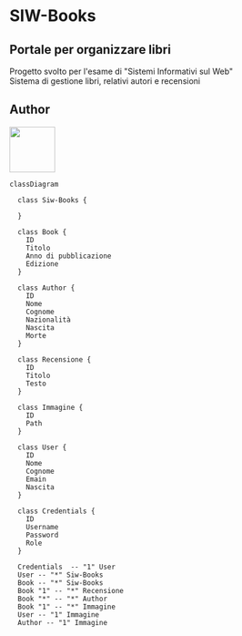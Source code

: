 # SIW-Books
## Portale per organizzare libri
Progetto svolto per l'esame di "Sistemi Informativi sul Web"<br>Sistema di gestione libri, relativi autori e recensioni

## Author
<a href="https://github.com/Chiodoo">
  <img src="https://avatars.githubusercontent.com/u/167012156?v=4" width="80">
</a>


```mermaid
classDiagram

  class Siw-Books {

  }
  
  class Book {
    ID
    Titolo
    Anno di pubblicazione
    Edizione
  }

  class Author {
    ID
    Nome
    Cognome
    Nazionalità
    Nascita
    Morte
  }

  class Recensione {
    ID
    Titolo
    Testo
  }

  class Immagine {
    ID
    Path
  }

  class User {
    ID
    Nome
    Cognome
    Emain
    Nascita
  }

  class Credentials {
    ID
    Username
    Password
    Role
  }

  Credentials  -- "1" User
  User -- "*" Siw-Books
  Book -- "*" Siw-Books
  Book "1" -- "*" Recensione
  Book "*" -- "*" Author
  Book "1" -- "*" Immagine
  User -- "1" Immagine
  Author -- "1" Immagine
  


```